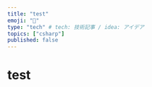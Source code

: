 ```yaml
---
title: "test"
emoji: "👻"
type: "tech" # tech: 技術記事 / idea: アイデア
topics: ["csharp"]
published: false
---
```


# test